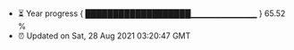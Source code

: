 - ⏳ Year progress { ███████████████████▁▁▁▁▁▁▁▁▁▁▁ } 65.52 %
- ⏰ Updated on Sat, 28 Aug 2021 03:20:47 GMT


